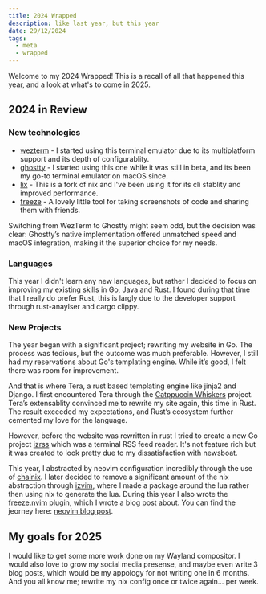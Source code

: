 ```yaml
---
title: 2024 Wrapped
description: like last year, but this year
date: 29/12/2024
tags:
  - meta
  - wrapped
---
```


Welcome to my 2024 Wrapped! This is a recall of all that happened this year, and a look at what's to come in 2025.

## 2024 in Review

### New technologies

- [wezterm](https://wezfurlong.org/wezterm/) - I started using this terminal emulator due to its multiplatform support and its depth of configurablity.
- [ghostty](https://ghostty.org/) - I started using this one while it was still in beta, and its been my go-to terminal emulator on macOS since.
- [lix](https://lix.systems/) - This is a fork of nix and I've been using it for its cli stablity and improved performance.
- [freeze](https://github.com/charmbracelet/freeze) - A lovely little tool for taking screenshots of code and sharing them with friends.

Switching from WezTerm to Ghostty might seem odd, but the decision was clear: Ghostty’s native implementation offered unmatched speed and macOS integration, making it the superior choice for my needs.

### Languages

This year I didn't learn any new languages, but rather I decided to focus on improving my existing skills in Go, Java and Rust. I found during that time that I really do prefer Rust, this is largly due to the developer support through rust-anaylser and cargo clippy.

### New Projects

The year began with a significant project; rewriting my website in Go. The process was tedious, but the outcome was much preferable. However, I still had my reservations about Go's templating engine. While it’s good, I felt there was room for improvement.

And that is where Tera, a rust based templating engine like jinja2 and Django. I first encountered Tera through the [Catppuccin Whiskers](https://github.com/catppuccin/whiskers) project. Tera’s extensablity convinced me to rewrite my site again, this time in Rust. The result exceeded my expectations, and Rust’s ecosystem further cemented my love for the language.

However, before the website was rewritten in rust I tried to create a new Go project [izrss](https://github.com/isabelroses/izrss) which was a terminal RSS feed reader. It's not feature rich but it was created to look pretty due to my dissatisfaction with newsboat.

This year, I abstracted by neovim configuration incredibly through the use of [chainix](https://github.com/catgardens/chainix). I later decided to remove a significant amount of the nix abstraction through [izvim](https://github.com/isabelroses/nvim), where I made a package around the lua rather then using nix to generate the lua. During this year I also wrote the [freeze.nvim](https://github.com/charm-and-friends/freeze.nvim) plugin, which I wrote a blog post about. You can find the jeorney here: [neovim blog post](https://isabelroses.com/blog/writing-a-neovim-plugin-6).

## My goals for 2025

I would like to get some more work done on my Wayland compositor. I would also love to grow my social media presense, and maybe even write 3 blog posts, which would be my appology for not writing one in 6 months. And you all know me; rewrite my nix config once or twice again... per week.
